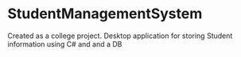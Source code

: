 # StudentManagementSystem
Created as a college project. Desktop application for storing Student information using C# and and a DB
